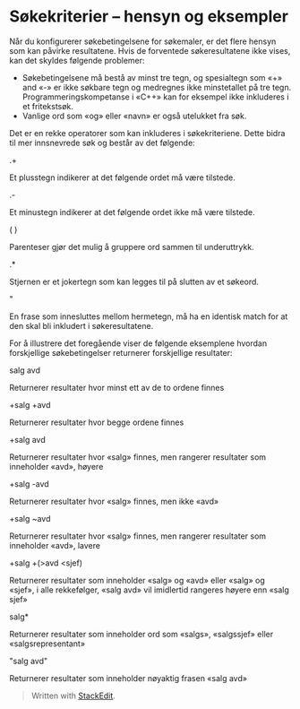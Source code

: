 # Søkekriterier – hensyn og eksempler

Når du konfigurerer søkebetingelsene for søkemaler, er det flere hensyn som kan påvirke resultatene. Hvis de forventede søkeresultatene ikke vises, kan det skyldes følgende problemer:

-   Søkebetingelsene må bestå av minst tre tegn, og spesialtegn som «+» and «-» er ikke søkbare tegn og medregnes ikke minstetallet på tre tegn. Programmeringskompetanse i «C++» kan for eksempel ikke inkluderes i et fritekstsøk.
-   Vanlige ord som «og» eller «navn» er også utelukket fra søk.

Det er en rekke operatorer som kan inkluderes i søkekriteriene. Dette bidra til mer innsnevrede søk og består av det følgende:

.+

Et plusstegn indikerer at det følgende ordet må være tilstede.

.-

Et minustegn indikerer at det følgende ordet ikke må være tilstede.

( )

Parenteser gjør det mulig å gruppere ord sammen til underuttrykk.

.*

Stjernen er et jokertegn som kan legges til på slutten av et søkeord.

"

En frase som innesluttes mellom hermetegn, må ha en identisk match for at den skal bli inkludert i søkeresultatene.

For å illustrere det foregående viser de følgende eksemplene hvordan forskjellige søkebetingelser returnerer forskjellige resultater:

salg avd

Returnerer resultater hvor minst ett av de to ordene finnes

+salg +avd

Returnerer resultater hvor begge ordene finnes

+salg avd

Returnerer resultater hvor «salg» finnes, men rangerer resultater som inneholder «avd», høyere

+salg -avd

Returnerer resultater hvor «salg» finnes, men ikke «avd»

+salg ~avd

Returnerer resultater hvor «salg» finnes, men rangerer resultater som inneholder «avd», lavere

+salg +(>avd <sjef)

Returnerer resultater som inneholder «salg» og «avd» eller «salg» og «sjef», i alle rekkefølger, «salg avd» vil imidlertid rangeres høyere enn «salg sjef»

salg*

Returnerer resultater som inneholder ord som «salgs», «salgssjef» eller «salgsrepresentant»

"salg avd"

Returnerer resultater som inneholder nøyaktig frasen «salg avd»


> Written with [StackEdit](https://stackedit.io/).
<!--stackedit_data:
eyJoaXN0b3J5IjpbMjExODY5NzkyMSwyNjk2MDgxMzFdfQ==
-->
